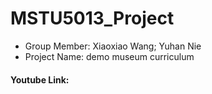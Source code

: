 # MSTU5013_Project

- Group Member: Xiaoxiao Wang; Yuhan Nie
- Project Name: demo museum curriculum

#### Youtube Link:
